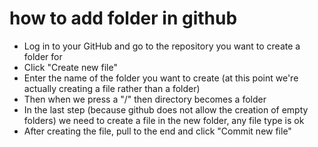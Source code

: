 # how to add folder in github

* Log in to your GitHub and go to the repository you want to create a folder for
* Click "Create new file"
* Enter the name of the folder you want to create (at this point we're actually creating a file rather than a folder)
* Then when we press a "/" then directory becomes a folder
* In the last step (because github does not allow the creation of empty folders) we need to create a file in the new folder, any file type is ok
* After creating the file, pull to the end and click "Commit new file"
